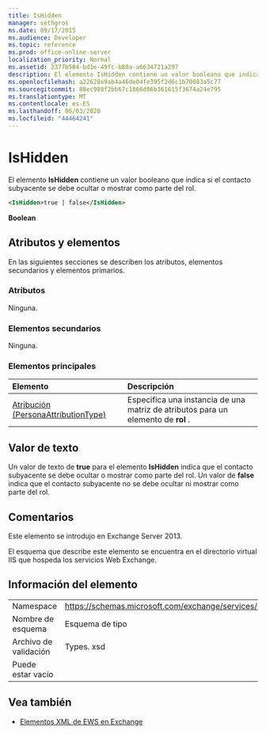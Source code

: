 ```yaml
---
title: IsHidden
manager: sethgros
ms.date: 09/17/2015
ms.audience: Developer
ms.topic: reference
ms.prod: office-online-server
localization_priority: Normal
ms.assetid: 2377b584-bd1e-49fc-b80a-a6634721a297
description: El elemento IsHidden contiene un valor booleano que indica si el contacto subyacente se debe ocultar o mostrar como parte del rol.
ms.openlocfilehash: a22628e9ab4a46de04fe395f2d6c1b70083a5c77
ms.sourcegitcommit: 88ec988f2bb67c1866d06b361615f3674a24e795
ms.translationtype: MT
ms.contentlocale: es-ES
ms.lasthandoff: 06/03/2020
ms.locfileid: "44464241"
---
```

# <a name="ishidden"></a>IsHidden

El elemento **IsHidden** contiene un valor booleano que indica si el contacto subyacente se debe ocultar o mostrar como parte del rol. 
  
```XML
<IsHidden>true | false</IsHidden>
```

 **Boolean**
## <a name="attributes-and-elements"></a>Atributos y elementos

En las siguientes secciones se describen los atributos, elementos secundarios y elementos primarios.
  
### <a name="attributes"></a>Atributos

Ninguna.
  
### <a name="child-elements"></a>Elementos secundarios

Ninguna.
  
### <a name="parent-elements"></a>Elementos principales

|**Elemento**|**Descripción**|
|:-----|:-----|
|[Atribución (PersonaAttributionType)](attribution-personaattributiontype.md) <br/> |Especifica una instancia de una matriz de atributos para un elemento de **rol** .  <br/> |
   
## <a name="text-value"></a>Valor de texto

Un valor de texto de **true** para el elemento **IsHidden** indica que el contacto subyacente se debe ocultar o mostrar como parte del rol. Un valor de **false** indica que el contacto subyacente no se debe ocultar ni mostrar como parte del rol. 
  
## <a name="remarks"></a>Comentarios

Este elemento se introdujo en Exchange Server 2013.
  
El esquema que describe este elemento se encuentra en el directorio virtual IIS que hospeda los servicios Web Exchange.
  
## <a name="element-information"></a>Información del elemento

|||
|:-----|:-----|
|Namespace  <br/> |https://schemas.microsoft.com/exchange/services/2006/types  <br/> |
|Nombre de esquema  <br/> |Esquema de tipo  <br/> |
|Archivo de validación  <br/> |Types. xsd  <br/> |
|Puede estar vacío  <br/> ||
   
## <a name="see-also"></a>Vea también



- [Elementos XML de EWS en Exchange](ews-xml-elements-in-exchange.md)

